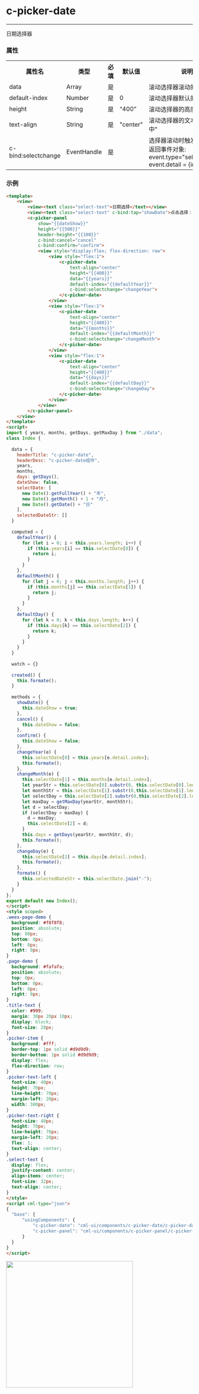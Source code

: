 # c-picker-date

---

日期选择器

### 属性

<table>
  <tr>
    <th>属性名</th>
    <th>类型</th>
    <th>必填</th>
    <th>默认值</th>
    <th>说明</th>
  </tr>
  <tr>
    <td>data</td>
    <td>Array</td>
    <td>是</td>
    <td></td>
    <td>滚动选择器滚动的数据</td>
  </tr>
  <tr>
    <td>default-index</td>
    <td>Number</td>
    <td>是</td>
    <td>0</td>
    <td>滚动选择器默认的数据索引</td>
  </tr>
  <tr>
    <td>height</td>
    <td>String</td>
    <td>是</td>
    <td>“400”</td>
    <td>滚动选择器的高度</td>
  </tr>
  <tr>
    <td>text-align</td>
    <td>String</td>
    <td>是</td>
    <td>"center"</td>
    <td>滚动选择器的文本样式:"居中"</td>
  </tr>
  <tr>
    <td>c-bind:selectchange</td>
    <td>EventHandle</td>
    <td>是</td>
    <td></td>
    <td>
    选择器滚动时触发:
    <br/>
    返回事件对象:
    <br/>
    event.type="selectchange"
    <br/>
    event.detail = {index}</td>
  </tr>
</table>

### 示例

```html
<template>
    <view>
        <view><text class="select-text">日期选择</text></view>
        <view><text class="select-text" c-bind:tap="showDate">点击选择：{{selectedDateStr}}</text></view>
        <c-picker-panel
            show="{{dateShow}}"
            height="{{500}}"
            header-height="{{100}}"
            c-bind:cancel="cancel"
            c-bind:confirm="confirm">
            <view style="display:flex; flex-direction: row">
                <view style="flex:1">
                    <c-picker-date
                        text-align="center"
                        height="{{400}}"
                        data="{{years}}"
                        default-index="{{defaultYear}}"
                        c-bind:selectchange="changeYear">
                    </c-picker-date>
                </view>
                <view style="flex:1">
                    <c-picker-date
                        text-align="center"
                        height="{{400}}"
                        data="{{months}}"
                        default-index="{{defaultMonth}}"
                        c-bind:selectchange="changeMonth">
                    </c-picker-date>
                </view>
                <view style="flex:1">
                    <c-picker-date
                        text-align="center"
                        height="{{400}}"
                        data="{{days}}"
                        default-index="{{defaultDay}}"
                        c-bind:selectchange="changeDay">
                    </c-picker-date>
                </view>
            </view>
        </c-picker-panel>
    </view>
</template>
<script>
import { years, months, getDays, getMaxDay } from "./data";
class Index {
  
  data = {
    headerTitle: "c-picker-date",
    headerDesc: "c-picker-date组件",
    years,
    months,
    days: getDays(),
    dateShow: false,
    selectDate: [
      new Date().getFullYear() + "年",
      new Date().getMonth() + 1 + "月",
      new Date().getDate() + "日"
    ],
    selectedDateStr: []
  }
  
  computed = {
    defaultYear() {
      for (let i = 0; i < this.years.length; i++) {
        if (this.years[i] == this.selectDate[0]) {
          return i;
        }
      }
    },
    defaultMonth() {
      for (let j = 0; j < this.months.length; j++) {
        if (this.months[j] == this.selectDate[1]) {
          return j;
        }
      }
    },
    defaultDay() {
      for (let k = 0; k < this.days.length; k++) {
        if (this.days[k] == this.selectDate[2]) {
          return k;
        }
      }
    }
  }
  
  watch = {}
  
  created() {
    this.formate();
  }
  
  methods = {
    showDate() {
      this.dateShow = true;
    },
    cancel() {
      this.dateShow = false;
    },
    confirm() {
      this.dateShow = false;
    },
    changeYear(e) {
      this.selectDate[0] = this.years[e.detail.index];
      this.formate();
    },
    changeMonth(e) {
      this.selectDate[1] = this.months[e.detail.index];
      let yearStr = this.selectDate[0].substr(0, this.selectDate[0].length - 1);
      let monthStr = this.selectDate[1].substr(0,this.selectDate[1].length - 1);
      let selectDay = this.selectDate[2].substr(0,this.selectDate[2].length - 1);
      let maxDay = getMaxDay(yearStr, monthStr);
      let d = selectDay;
      if (selectDay > maxDay) {
        d = maxDay;
        this.selectDate[2] = d;
      }
      this.days = getDays(yearStr, monthStr, d);
      this.formate();
    },
    changeDay(e) {
      this.selectDate[2] = this.days[e.detail.index];
      this.formate();
    },
    formate() {
      this.selectedDateStr = this.selectDate.join("-");
    }
  }
};
export default new Index();
</script>
<style scoped>
.weex-page-demo {
  background: #f8f8f8;
  position: absolute;
  top: 88px;
  bottom: 0px;
  left: 0px;
  right: 0px;
}
.page-demo {
  background: #fafafa;
  position: absolute;
  top: 0px;
  bottom: 0px;
  left: 0px;
  right: 0px;
}
.title-text {
  color: #999;
  margin: 30px 20px 10px;
  display: block;
  font-size: 28px;
}
.picker-item {
  background: #fff;
  border-top: 1px solid #d9d9d9;
  border-bottom: 1px solid #d9d9d9;
  display: flex;
  flex-direction: row;
}
.picker-text-left {
  font-size: 40px;
  height: 70px;
  line-height: 70px;
  margin-left: 20px;
  width: 300px;
}
.picker-text-right {
  font-size: 40px;
  height: 70px;
  line-height: 70px;
  margin-left: 20px;
  flex: 1;
  text-align: center;
}
.select-text {
  display: flex;
  justify-content: center;
  align-items: center;
  font-size: 32px;
  text-align: center;
}
</style>
<script cml-type="json">
{
  "base": {
      "usingComponents": {
          "c-picker-date": "cml-ui/components/c-picker-date/c-picker-date",
          "c-picker-panel": "cml-ui/components/c-picker-panel/c-picker-panel"
      }
  }
}
</script>
```

<img src="../../../assets/picker_date.png" width="342px">
